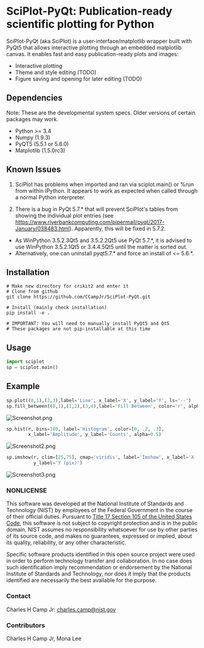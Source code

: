 # SciPlot-PyQt: Publication-ready scientific plotting for Python #

SciPlot-PyQt (aka SciPlot) is a user-interface/matplotlib wrapper built with
PyQt5 that allows interactive plotting through an embedded matplotlib canvas.
It enables fast and easy publication-ready plots and images:
* Interactive plotting
* Theme and style editing (TODO)
* Figure saving and opening for later editing (TODO)

## Dependencies ##

Note: These are the developmental system specs. Older versions of certain
packages may work.

* Python >= 3.4
* Numpy (1.9.3)
* PyQT5 (5.5.1 or 5.6.0)
* Matplotlib (1.5.0rc3)

## Known Issues ##
1. SciPlot has problems when imported and ran via sciplot.main() or %run from within IPython. It appears to 
work as expected when called through a normal Python interpreter.

2. There is a bug in PyQt 5.7.* that will prevent SciPlot's tables from showing the individual plot entries 
(see https://www.riverbankcomputing.com/pipermail/pyqt/2017-January/038483.html). Apparently, this will be fixed in 5.7.2.

* As WinPython 3.5.2.3Qt5 and 3.5.2.2Qt5 use PyQt 5.7.*, it is advised to use WinPython 3.5.2.1Qt5 or 3.4.4.5Qt5 until the matter is sorted out.
* Alternatively, one can uninstall pyqt5.7.* and force an install of <= 5.6.*.

## Installation ##
```
# Make new directory for crikit2 and enter it
# Clone from github
git clone https://github.com/CCampJr/SciPlot-PyQt.git

# Install (mainly check installation)
pip install -e .

# IMPORTANT: You will need to manually install PyQt5 and Qt5
# These packages are not pip-installable at this time
```

## Usage ##
```Python
import sciplot
sp = sciplot.main()
```

## Example ##
```Python
sp.plot((0,1),(2,3),label='Line', x_label='X', y_label='Y', ls='--')
sp.fill_between((0,1),(1,2),(3,4),label='Fill Between', color='r', alpha=0.25)
```
![Screenshot.png](./Screenshot.png)

```Python
sp.hist(r, bins=100, label='Histogram', color=[0, .2, .3],
        x_label='Amplitude', y_label='Counts', alpha=0.5)
```
![Screenshot2.png](./Screenshot2.png)

```Python
sp.imshow(r, clim=[25,75], cmap='viridis', label='Imshow', x_label='X (pix)', 
          y_label='Y (pix)')
```
![Screenshot3.png](./Screenshot3.png)

### NONLICENSE ###
This software was developed at the National Institute of Standards and Technology (NIST) by
employees of the Federal Government in the course of their official duties. Pursuant to
[Title 17 Section 105 of the United States Code](http://www.copyright.gov/title17/92chap1.html#105),
this software is not subject to copyright protection and is in the public domain.
NIST assumes no responsibility whatsoever for use by other parties of its source code,
and makes no guarantees, expressed or implied, about its quality, reliability, or any other characteristic.

Specific software products identified in this open source project were used in order
to perform technology transfer and collaboration. In no case does such identification imply
recommendation or endorsement by the National Institute of Standards and Technology, nor
does it imply that the products identified are necessarily the best available for the
purpose.

### Contact ###
Charles H Camp Jr: [charles.camp@nist.gov](mailto:charles.camp@nist.gov)

### Contributors ###
Charles H Camp Jr, Mona Lee
